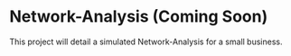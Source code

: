 # Network-Analysis (Coming Soon)

This project will detail a simulated Network-Analysis for a small business.
